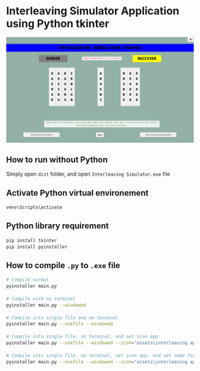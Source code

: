 # Interleaving Simulator Application using Python tkinter
![Thumbnail](assets\thumbnail.jpg)


## How to run without Python
Simply open `dist` folder, and open `Interleaving Simulator.exe` file


## Activate Python virtual environement
```bash
venv\Scripts\activate
```


## Python library requirement
```bash
pip install tkinter
pip install pyinstaller
```


## How to compile `.py` to `.exe` file
```bash
# Compile normal
pyinstaller main.py

# Compile with no terminal
pyinstaller main.py --windowed

# Compile into single file and no terminal
pyinstaller main.py --onefile --windowed

# Compile into single file, no terminal, and set icon app
pyinstaller main.py --onefile --windowed --icon="assets\interleaving app.ico"

# Compile into single file, no terminal, set icon app, and set name for the app after compiled
pyinstaller main.py --onefile --windowed --icon="assets\interleaving app.ico" --name="Interleaving Simulator"
```
